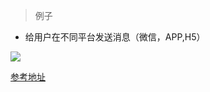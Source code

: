﻿> 例子

* 给用户在不同平台发送消息（微信，APP,H5）


![](https://images0.cnblogs.com/blog/383187/201310/17113136-8a15c31e045a42b59d600c3a4a809535.png)

[参考地址](https://www.cnblogs.com/zhili/p/BridgePattern.html)